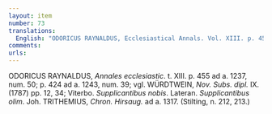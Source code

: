 ```yaml
---
layout: item
number: 73
translations:
  English: "ODORICUS RAYNALDUS, Ecclesiastical Annals. Vol. XIII. p. 455 [Hildegard mentioned] at the year 1237, no. 50; p.424 at the year 1243, no. 39; compare WÜRDTWEIN, New supporting documents..., Vol.IX. (1787) pp. 12, 34; [Letters concerning Hildegard's proposed canonization]: Viterbo. Supplicantibus nobis. Lateran. Supplicantibus olim. Joh. TRITHEMIUS, Chronicle of Hirsau. [Hildegard referenced] at the year 1317. (Stilting, n. 212, 213.) [Trans. S. Docking and J. Bain]"
comments:
urls:
---
```


ODORICUS RAYNALDUS, <em>Annales ecclesiastic</em>. t. XIII. p. 455 ad a. 1237, num. 50; p. 424 ad a. 1243, num. 39; vgl. WÜRDTWEIN, <em>Nov. Subs. dipl.</em> IX. (1787) pp. 12, 34; Viterbo. <em>Supplicantibus nobis</em>. Lateran. <em>Supplicantibus olim</em>. Joh. TRITHEMIUS, <em>Chron. Hirsaug.</em> ad a. 1317. (Stilting, n. 212, 213.)
